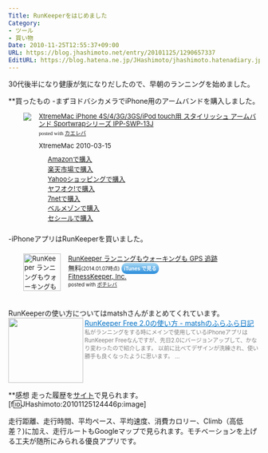 ```yaml
---
Title: RunKeeperをはじめました
Category:
- ツール
- 買い物
Date: 2010-11-25T12:55:37+09:00
URL: https://blog.jhashimoto.net/entry/20101125/1290657337
EditURL: https://blog.hatena.ne.jp/JHashimoto/jhashimoto.hatenadiary.jp/atom/entry/12921228815717258510
---
```


30代後半になり健康が気になりだしたので、早朝のランニングを始めました。

**買ったもの
-まずヨドバシカメラでiPhone用のアームバンドを購入しました。
<div class="kaerebalink-box" style="margin-left:30px;text-align:left;padding-bottom:20px;font-size:small;/zoom: 1;overflow: hidden;"><div class="kaerebalink-image" style="float:left;margin:0 15px 10px 0;"><a href="http://c.af.moshimo.com/af/c/click?a_id=119719&p_id=170&pc_id=185&pl_id=4062&s_v=b5Rz2P0601xu&url=http%3A%2F%2Fwww.amazon.co.jp%2Fexec%2Fobidos%2FASIN%2FB002O0KKV8%2Fref%3Dnosim" rel="nofollow" target="_blank"><img src="http://ecx.images-amazon.com/images/I/41nZEHTr%2B8L._SL160_.jpg" style="border: none;" /></a></div><div class="kaerebalink-info" style="line-height:120%;/zoom: 1;overflow: hidden;"><div class="kaerebalink-name" style="margin-bottom:10px;line-height:120%"><a href="http://c.af.moshimo.com/af/c/click?a_id=119719&p_id=170&pc_id=185&pl_id=4062&s_v=b5Rz2P0601xu&url=http%3A%2F%2Fwww.amazon.co.jp%2Fexec%2Fobidos%2FASIN%2FB002O0KKV8%2Fref%3Dnosim" rel="nofollow" target="_blank">XtremeMac iPhone 4S/4/3G/3GS/iPod touch用 スタイリッシュ アームバンド Sportwrapシリーズ IPP-SWP-13J</a><div class="kaerebalink-powered-date" style="font-size:8pt;margin-top:5px;font-family:verdana;line-height:120%">posted with <a href="http://kaereba.com" rel="nofollow" target="_blank">カエレバ</a></div></div><div class="kaerebalink-detail" style="margin-bottom:5px;"> XtremeMac 2010-03-15    </div><div class="kaerebalink-link1" style="margin-top:10px;"><div class="shoplinkamazon" style="margin-right:5px;background: url('http://img.yomereba.com/kl.gif') 0 0 no-repeat;padding: 2px 0 2px 18px;white-space: nowrap;"><a href="http://c.af.moshimo.com/af/c/click?a_id=119719&p_id=170&pc_id=185&pl_id=4062&s_v=b5Rz2P0601xu&url=http%3A%2F%2Fwww.amazon.co.jp%2Fgp%2Fsearch%3Fkeywords%3DS%252F4%252F3G%252F3GS%252FiPod%2520IPP-SWP-13J%26__mk_ja_JP%3D%2583J%2583%255E%2583J%2583i" rel="nofollow" target="_blank" >Amazonで購入</a></div><div class="shoplinkrakuten" style="margin-right:5px;background: url('http://img.yomereba.com/kl.gif') 0 -50px no-repeat;padding: 2px 0 2px 18px;white-space: nowrap;"><a href="http://c.af.moshimo.com/af/c/click?a_id=119718&p_id=54&pc_id=54&pl_id=616&s_v=b5Rz2P0601xu&url=http%3A%2F%2Fsearch.rakuten.co.jp%2Fsearch%2Fmall%2FS%252F4%252F3G%252F3GS%252FiPod%2520IPP-SWP-13J%2F-%2Ff.1-p.1-s.1-sf.0-st.A-v.2%3Fx%3D0" rel="nofollow" target="_blank" title="楽天市場" >楽天市場で購入</a></div><div class="shoplinkyahoo" style="margin-right:5px;background: url('http://img.yomereba.com/kl.gif') 0 -150px no-repeat;padding: 2px 0 2px 18px;white-space: nowrap;"><a href="http://ck.jp.ap.valuecommerce.com/servlet/referral?sid=3107559&pid=882436918&vc_url=http%3A%2F%2Fshopping.search.yahoo.co.jp%2Fsearch%3FuIv%3Don%26ei%3DUTF-8%26tab_ex%3Dcommerce%26slider%3D0%26va%3DS%252F4%252F3G%252F3GS%252FiPod%2520IPP-SWP-13J" rel="nofollow"  target="_blank" title="Yahooショッピング" >Yahooショッピングで購入<img src="http://ad.jp.ap.valuecommerce.com/servlet/gifbanner?sid=3107559&pid=882436918" height="1" width="1" border="0"></a></div><div class="shoplinkyahooAuc" style="margin-right:5px;background: url('http://img.yomereba.com/kl.gif') 0 -150px no-repeat;padding: 2px 0 2px 18px;white-space: nowrap;"><a href="http://ck.jp.ap.valuecommerce.com/servlet/referral?sid=3107559&pid=882436926&vc_url=http%3A%2F%2Fauctions.search.yahoo.co.jp%2Fsearch%3Fvo%3D%26ve%3D%26auccat%3D0%26aucminprice%3D%26aucmaxprice%3D%26aucmin_bidorbuy_price%3D%26aucmax_bidorbuy_price%3D%26loc_cd%3D0%26abatch%3D0%26istatus%3D0%26filtered%3D1%26ei%3DUTF-8%26tab_ex%3Dcommerce%26va%3DS%252F4%252F3G%252F3GS%252FiPod%2520IPP-SWP-13J" rel="nofollow"  target="_blank" title="ヤフオク!" >ヤフオク!で購入<img src="http://ad.jp.ap.valuecommerce.com/servlet/gifbanner?sid=3107559&pid=882436926" height="1" width="1" border="0"></a></div><div class="shoplinkseven" style="margin-right:5px;background: url('http://img.yomereba.com/kl.gif') 0 -100px no-repeat;padding: 2px 0 2px 18px;white-space: nowrap;"><a href="http://px.a8.net/svt/ejp?a8mat=2BEXC1+3VBGC2+2N1Y+BW8O2&a8ejpredirect=http%3A%2F%2Fwww.7netshopping.jp%2Frelay%2Faffiliate%2FAnotherCompanyEntrance%2F%3FA8_PID%3Ds00000012319001%26VIEW_URL%3Dhttp%253A%252F%252Fwww.7netshopping.jp%252Fall%252Fsearch_result%252F-%252Fbprice%252Foff%252Fsort%252F0%252Fkword_in%252FS%25252F4%25252F3G%25252F3GS%25252FiPod%252520IPP-SWP-13J%252FallGoods%252Fon%252Fsubmit.x%252F30%252Fdisp_result%252F1%252Fsubmit.y%252F9%252Fprvlg%252Foff%252Fnobuy%252Fon%252FsetProduct%252Foff%252Foop%252Fon%252Fctgy%252Fall%252FfromKeywordSearch%252Ftrue" rel="nofollow" target="_blank" title="セブンネットショッピング" >7netで購入</a></div><div class="shoplinkbellemaison" style="margin-right:5px;background: url('http://img.yomereba.com/kl2.gif') 0 -50px no-repeat;padding: 2px 0 2px 18px;white-space: nowrap;"><a href="http://click.linksynergy.com/fs-bin/click?id=L1Lv9VLjy1k&subid=&offerid=47523.1&type=10&tmpid=1237&RD_PARM1=http%253A%252F%252Fwww.bellemaison.jp%252Fep%252Fsrvlt%252FEPFB00%252FEPFB0024%252FdHdExtSrchProc%253FBELN_SHOP_KBN%253D100%2526KNSK_CTGR_TI%253Dall%2526KNSK_ACT_KBN%253D0%2526KEYWORD%253DS%25252F4%25252F3G%25252F3GS%25252FiPod%252520IPP-SWP-13J" rel="nofollow" target="_blank" title="ベルメゾン" >ベルメゾンで購入</a></div><div class="shoplinkcecile" style="margin-right:5px;background: url('http://img.yomereba.com/kl2.gif') 0 0 no-repeat;padding: 2px 0 2px 18px;white-space: nowrap;"><a href="http://click.linksynergy.com/fs-bin/click?id=L1Lv9VLjy1k&subid=&offerid=101174.1&type=10&tmpid=1355&RD_PARM1=http%253A%252F%252Fwww.cecile.co.jp%252FPage%252FCmdtyInfo%252FSearch%252FResult.aspx%253Fb%253DS%25252F4%25252F3G%25252F3GS%25252FiPod%252520IPP-SWP-13J" rel="nofollow" target="_blank" title="cecile" >セシールで購入</a></div></div></div><div class="booklink-footer" style="clear: left"></div></div>
-iPhoneアプリはRunKeeperを買いました。
<div class="pochireba" style="margin-left:30px;text-align:left;font-size:small;padding:20px 0;/zoom: 1;overflow: hidden;"><a href="https://itunes.apple.com/jp/app/runkeeper-ranningumou-okingumo/id300235330?mt=8&uo=4&at=10lrC7" target="_blank" ><img src="http://a1305.phobos.apple.com/us/r30/Purple6/v4/d0/4c/f0/d04cf0e8-5af4-5a14-5d77-61b470d55968/mzl.vksgrgqj.200x200-75.png" alt="RunKeeper ランニングもウォーキングも GPS 追跡" width="75" height="75" style="float:left;margin:0 15px 0 0;width:75px;height:75px;" class="pochi_img" ></a><div class="pochi_info" style="text-align:left;/zoom: 1;overflow: hidden;"><div class="pochi_name"><a href="https://itunes.apple.com/jp/app/runkeeper-ranningumou-okingumo/id300235330?mt=8&uo=4&at=10lrC7" target="_blank" >RunKeeper ランニングもウォーキングも GPS 追跡</a></div><div class="pochi_price" style="display:inline;">無料</div><div class="pochi_time" style="font-size:x-small;display:inline;">(2014.01.07時点)</div>&nbsp;<a href="https://itunes.apple.com/jp/app/runkeeper-ranningumou-okingumo/id300235330?mt=8&uo=4&at=10lrC7" target="_blank" style="width:100px;color:#ffffff;background:#298CDA;font-size:10px;font-weight:bold;text-align:center;display:inline;text-decoration:none;border:0px;padding:5px;border-radius:10px;background:-moz-linear-gradient(rgba(85,182,237,0.5), rgba(41,140,218,1));background:-webkit-gradient(linear, 100% 0%, 100% 100%, from(rgba(85,182,237,0.5)), to(rgba(41,140,218,1)));white-space: nowrap;">iTunes で見る</a><div class="pochi_seller"><a href="https://itunes.apple.com/jp/artist/fitnesskeeper-inc./id300226026?uo=4&at=10lrC7" target="_blank" >FitnessKeeper, Inc.</a></div></div><div class="pochi_post" style="font-size:x-small;">posted with <a href="http://pochireba.com" rel="nofollow" target="_blank">ポチレバ</a></div><div class="booklink-footer" style="clear: left"></div></div>

RunKeeperの使い方についてはmatshさんがまとめてくれています。
<a href="http://matsh.jp/d/0328" target="_blank"><img class="alignleft" align="left" border="0" src="http://capture.heartrails.com/150x130/shadow?http://matsh.jp/d/0328" alt="" width="150" height="130" /></a><a style="color:#0070C5;" href="http://matsh.jp/d/0328" target="_blank">RunKeeper Free 2.0の使い方 - matshのふらふら日記</a><a href="http://b.hatena.ne.jp/entry/http://matsh.jp/d/0328" target="_blank"><img border="0" src="http://b.hatena.ne.jp/entry/image/http://matsh.jp/d/0328" alt="" /></a><br><span style="color: #808080;font-size: 80%;">私がランニングをする時にメインで使用しているiPhoneアプリはRunKeeper Freeなんですが、先日2.0にバージョンアップして、かなり変わったので紹介します。 以前に比べてデザインが洗練され、使い勝手も良くなったように思います。 ...</span><br style="clear:both;" />

**感想
走った履歴を<a href="http://runkeeper.com/home">サイト</a>で見られます。
[f:id:JHashimoto:20101125124446p:image]

走行距離、走行時間、平均ペース、平均速度、消費カロリー、Climb（高低差？)に加え、走行ルートもGoogleマップで見られます。モチベーションを上げる工夫が随所にみられる優良アプリです。
